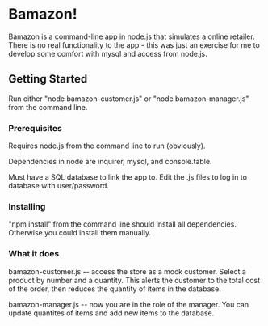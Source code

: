 # Bamazon!

Bamazon is a command-line app in node.js that simulates a online retailer.  There is no real functionality to the app - this was just an exercise for me to develop some comfort with mysql and access from node.js.

## Getting Started

Run either "node bamazon-customer.js" or "node bamazon-manager.js" from the command line.

### Prerequisites

Requires node.js from the command line to run (obviously).

Dependencies in node are inquirer, mysql, and console.table.  

Must have a SQL database to link the app to.  Edit the .js files to log in to database with user/password.

### Installing

"npm install" from the command line should install all dependencies.  Otherwise you could install them manually.

### What it does

bamazon-customer.js -- access the store as a mock customer.  Select a product by number and a quantity.  This alerts the customer to the total cost of the order, then reduces the quantity of items in the database.

bamazon-manager.js -- now you are in the role of the manager.  You can update quantites of items and add new items to the database.  

